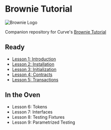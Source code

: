 # Brownie Tutorial

![Brownie Logo](https://miro.medium.com/max/494/0*xQ_UNKBVoMgX5ND1.png)

Companion repository for Curve's [Brownie Tutorial](https://www.youtube.com/playlist?list=PLVOHzVzbg7bFUaOGwN0NOgkTItUAVyBBQ) 

## Ready

* [Lesson 1: Introduction](/lesson-01-introduction)
* [Lesson 2: Installation](/lesson-02-installation)
* [Lesson 3: Initialization](/lesson-03-initialization)
* [Lesson 4: Contracts](/lesson-04-contracts)
* [Lesson 5: Transactions](/lesson-05-transactions)


## In the Oven
* Lesson 6: Tokens
* Lesson 7: Interfaces
* Lesson 8: Testing Fixtures
* Lesson 9: Parametrized Testing
